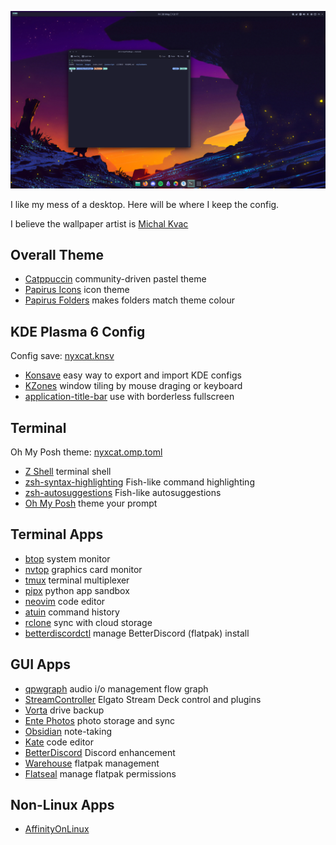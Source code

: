 ![My Desktop](assets/kdelook.png)

I like my mess of a desktop. Here will be where I keep the config.

I believe the wallpaper artist is [Michal Kvac](https://kvacm.carrd.co/)

## Overall Theme

- [Catppuccin](https://github.com/catppuccin/catppuccin)
community-driven pastel theme
- [Papirus Icons](https://github.com/PapirusDevelopmentTeam/papirus-icon-theme)
icon theme
- [Papirus Folders](https://github.com/PapirusDevelopmentTeam/papirus-folders)
makes folders match theme colour

## KDE Plasma 6 Config

Config save: [nyxcat.knsv](nyxcat/conf.yaml)

- [Konsave](https://github.com/Prayag2/konsave)
easy way to export and import KDE configs
- [KZones](https://github.com/gerritdevriese/kzones)
window tiling by mouse draging or keyboard
- [application-title-bar](https://github.com/antroids/application-title-bar)
use with borderless fullscreen

## Terminal

Oh My Posh theme: [nyxcat.omp.toml](nyxcat.omp.toml)

- [Z Shell](https://zsh.sourceforge.io/)
terminal shell
- [zsh-syntax-highlighting](https://github.com/zsh-users/zsh-syntax-highlighting)
Fish-like command highlighting
- [zsh-autosuggestions](https://github.com/zsh-users/zsh-autosuggestions)
Fish-like autosuggestions
- [Oh My Posh](https://github.com/jandedobbeleer/oh-my-posh)
theme your prompt

## Terminal Apps

- [btop](https://github.com/aristocratos/btop)
system monitor
- [nvtop](https://github.com/Syllo/nvtop)
graphics card monitor
- [tmux](https://github.com/tmux/tmux)
terminal multiplexer
- [pipx](https://github.com/pypa/pipx)
python app sandbox
- [neovim](https://github.com/neovim/neovim)
code editor
- [atuin](https://github.com/atuinsh/atuin)
command history
- [rclone](https://github.com/rclone/rclone)
sync with cloud storage
- [betterdiscordctl](https://github.com/bb010g/betterdiscordctl)
manage BetterDiscord (flatpak) install

## GUI Apps

- [qpwgraph](https://gitlab.freedesktop.org/rncbc/qpwgraph)
audio i/o management flow graph
- [StreamController](https://github.com/StreamController/StreamController)
Elgato Stream Deck control and plugins
- [Vorta](https://github.com/borgbase/vorta)
drive backup
- [Ente Photos](https://github.com/ente-io/ente)
photo storage and sync
- [Obsidian](https://obsidian.md/)
note-taking
- [Kate](https://invent.kde.org/utilities/kate)
code editor
- [BetterDiscord](https://github.com/BetterDiscord/BetterDiscord/)
Discord enhancement
- [Warehouse](https://github.com/flattool/warehouse)
flatpak management
- [Flatseal](https://github.com/tchx84/flatseal)
manage flatpak permissions

## Non-Linux Apps

- [AffinityOnLinux](https://github.com/Twig6943/AffinityOnLinux)
